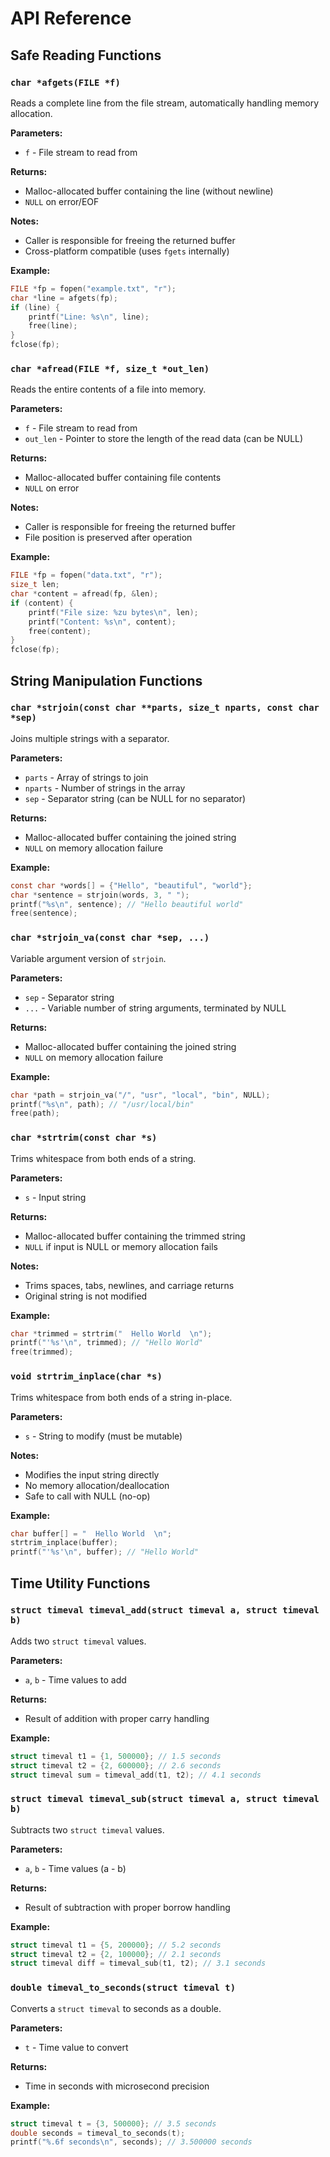 # API Reference

## Safe Reading Functions

### `char *afgets(FILE *f)`

Reads a complete line from the file stream, automatically handling memory allocation.

**Parameters:**

- `f` - File stream to read from

**Returns:**

- Malloc-allocated buffer containing the line (without newline)
- `NULL` on error/EOF

**Notes:**

- Caller is responsible for freeing the returned buffer
- Cross-platform compatible (uses `fgets` internally)

**Example:**

```c
FILE *fp = fopen("example.txt", "r");
char *line = afgets(fp);
if (line) {
    printf("Line: %s\n", line);
    free(line);
}
fclose(fp);
```

### `char *afread(FILE *f, size_t *out_len)`

Reads the entire contents of a file into memory.

**Parameters:**

- `f` - File stream to read from
- `out_len` - Pointer to store the length of the read data (can be NULL)

**Returns:**

- Malloc-allocated buffer containing file contents
- `NULL` on error

**Notes:**

- Caller is responsible for freeing the returned buffer
- File position is preserved after operation

**Example:**

```c
FILE *fp = fopen("data.txt", "r");
size_t len;
char *content = afread(fp, &len);
if (content) {
    printf("File size: %zu bytes\n", len);
    printf("Content: %s\n", content);
    free(content);
}
fclose(fp);
```

## String Manipulation Functions

### `char *strjoin(const char **parts, size_t nparts, const char *sep)`

Joins multiple strings with a separator.

**Parameters:**

- `parts` - Array of strings to join
- `nparts` - Number of strings in the array
- `sep` - Separator string (can be NULL for no separator)

**Returns:**

- Malloc-allocated buffer containing the joined string
- `NULL` on memory allocation failure

**Example:**

```c
const char *words[] = {"Hello", "beautiful", "world"};
char *sentence = strjoin(words, 3, " ");
printf("%s\n", sentence); // "Hello beautiful world"
free(sentence);
```

### `char *strjoin_va(const char *sep, ...)`

Variable argument version of `strjoin`.

**Parameters:**

- `sep` - Separator string
- `...` - Variable number of string arguments, terminated by NULL

**Returns:**

- Malloc-allocated buffer containing the joined string
- `NULL` on memory allocation failure

**Example:**

```c
char *path = strjoin_va("/", "usr", "local", "bin", NULL);
printf("%s\n", path); // "/usr/local/bin"
free(path);
```

### `char *strtrim(const char *s)`

Trims whitespace from both ends of a string.

**Parameters:**

- `s` - Input string

**Returns:**

- Malloc-allocated buffer containing the trimmed string
- `NULL` if input is NULL or memory allocation fails

**Notes:**

- Trims spaces, tabs, newlines, and carriage returns
- Original string is not modified

**Example:**

```c
char *trimmed = strtrim("  Hello World  \n");
printf("'%s'\n", trimmed); // "Hello World"
free(trimmed);
```

### `void strtrim_inplace(char *s)`

Trims whitespace from both ends of a string in-place.

**Parameters:**

- `s` - String to modify (must be mutable)

**Notes:**

- Modifies the input string directly
- No memory allocation/deallocation
- Safe to call with NULL (no-op)

**Example:**

```c
char buffer[] = "  Hello World  \n";
strtrim_inplace(buffer);
printf("'%s'\n", buffer); // "Hello World"
```

## Time Utility Functions

### `struct timeval timeval_add(struct timeval a, struct timeval b)`

Adds two `struct timeval` values.

**Parameters:**

- `a`, `b` - Time values to add

**Returns:**

- Result of addition with proper carry handling

**Example:**

```c
struct timeval t1 = {1, 500000}; // 1.5 seconds
struct timeval t2 = {2, 600000}; // 2.6 seconds
struct timeval sum = timeval_add(t1, t2); // 4.1 seconds
```

### `struct timeval timeval_sub(struct timeval a, struct timeval b)`

Subtracts two `struct timeval` values.

**Parameters:**

- `a`, `b` - Time values (a - b)

**Returns:**

- Result of subtraction with proper borrow handling

**Example:**

```c
struct timeval t1 = {5, 200000}; // 5.2 seconds
struct timeval t2 = {2, 100000}; // 2.1 seconds
struct timeval diff = timeval_sub(t1, t2); // 3.1 seconds
```

### `double timeval_to_seconds(struct timeval t)`

Converts a `struct timeval` to seconds as a double.

**Parameters:**

- `t` - Time value to convert

**Returns:**

- Time in seconds with microsecond precision

**Example:**

```c
struct timeval t = {3, 500000}; // 3.5 seconds
double seconds = timeval_to_seconds(t);
printf("%.6f seconds\n", seconds); // 3.500000 seconds
```
